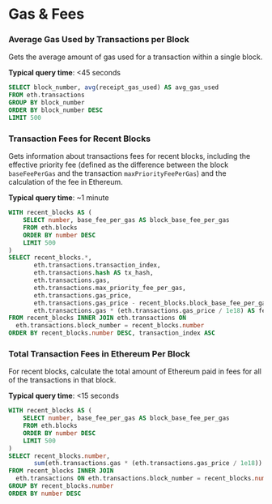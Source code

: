 # Gas & Fees

### Average Gas Used by Transactions per Block

Gets the average amount of gas used for a transaction within a single block.

**Typical query time**: <45 seconds

```sql
SELECT block_number, avg(receipt_gas_used) AS avg_gas_used
FROM eth.transactions 
GROUP BY block_number 
ORDER BY block_number DESC 
LIMIT 500
```

### Transaction Fees for Recent Blocks

Gets information about transactions fees for recent blocks, including the effective priority fee (defined as the difference between the block `baseFeePerGas` and the transaction `maxPriorityFeePerGas`) and the calculation of the fee in Ethereum.

**Typical query time**: \~1 minute

```sql
WITH recent_blocks AS (
    SELECT number, base_fee_per_gas AS block_base_fee_per_gas
    FROM eth.blocks
    ORDER BY number DESC
    LIMIT 500
)
SELECT recent_blocks.*,
       eth.transactions.transaction_index,
       eth.transactions.hash AS tx_hash,
       eth.transactions.gas,
       eth.transactions.max_priority_fee_per_gas,
       eth.transactions.gas_price,
       eth.transactions.gas_price - recent_blocks.block_base_fee_per_gas AS effective_priority_fee,
       eth.transactions.gas * (eth.transactions.gas_price / 1e18) AS fee_in_eth
FROM recent_blocks INNER JOIN eth.transactions ON 
  eth.transactions.block_number = recent_blocks.number
ORDER BY recent_blocks.number DESC, transaction_index ASC
```

### Total Transaction Fees in Ethereum Per Block

For recent blocks, calculate the total amount of Ethereum paid in fees for all of the transactions in that block.

**Typical query time**: <15 seconds

```sql
WITH recent_blocks AS (
    SELECT number, base_fee_per_gas AS block_base_fee_per_gas
    FROM eth.blocks
    ORDER BY number DESC
    LIMIT 500
)
SELECT recent_blocks.number,
       sum(eth.transactions.gas * (eth.transactions.gas_price / 1e18)) AS fee_in_eth
FROM recent_blocks INNER JOIN 
  eth.transactions ON eth.transactions.block_number = recent_blocks.number
GROUP BY recent_blocks.number
ORDER BY number DESC
```
